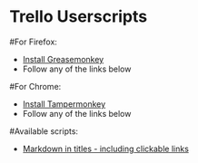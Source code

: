 Trello Userscripts
==================

#For Firefox:
- [Install Greasemonkey](https://addons.mozilla.org/en-US/firefox/addon/greasemonkey/)
- Follow any of the links below


#For Chrome:
- [Install Tampermonkey](https://chrome.google.com/webstore/detail/tampermonkey/dhdgffkkebhmkfjojejmpbldmpobfkfo?hl=en)
- Follow any of the links below

#Available scripts:
- [Markdown in titles - including clickable links](https://github.com/jonnyscholes/trello-scripts/raw/master/title-markdown.user.js)

